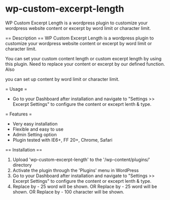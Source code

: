 # wp-custom-excerpt-length
WP Custom Excerpt Length is a wordpress plugin to customize your wordpress website content or excerpt by word limit or character limit.

== Description ==
WP Custom Excerpt Length is a wordpress plugin to customize your wordpress website content or excerpt by word limit or character limit.

You can set your custom content length or custom excerpt length by using this plugin. Need to replace your content or excerpt by our defined function. Also 

you can set up content by word limit or character limit.

= Usage =
* Go to your Dashboard after installation and navigate to "Settings >> Excerpt Settings" to configure the content or exceprt lenth & type.

= Features =
  * Very easy installation
  * Flexible and easy to use
  * Admin Setting option
  * Plugin tested with IE6+, FF 20+, Chrome, Safari


== Installation ==
1. Upload 'wp-custom-excerpt-length' to the '/wp-content/plugins/' directory
2. Activate the plugin through the 'Plugins' menu in WordPress
3. Go to your Dashboard after installation and navigate to "Settings >> Excerpt Settings" to configure the content or exceprt lenth & type.
4. Replace <?php the_conent(); ?> by <?php echo conent(25); ?> - 25 word will be shown. 
   OR
   Replace <?php the_excerpt(); ?> by <?php echo excerpt(25); ?> - 25 word will be shown.
   OR
   Replace <?php the_excerpt(); ?> by <?php echo substr(get_the_excerpt(), 0,100) ?> - 100 character will be shown.
